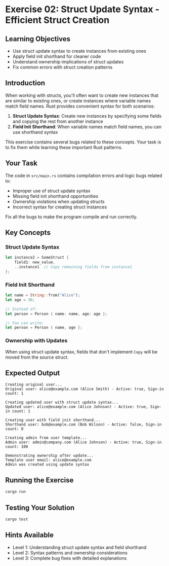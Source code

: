 # Exercise 02: Struct Update Syntax - Efficient Struct Creation

## Learning Objectives
- Use struct update syntax to create instances from existing ones
- Apply field init shorthand for cleaner code
- Understand ownership implications of struct updates
- Fix common errors with struct creation patterns

## Introduction

When working with structs, you'll often want to create new instances that are similar to existing ones, or create instances where variable names match field names. Rust provides convenient syntax for both scenarios:

1. **Struct Update Syntax**: Create new instances by specifying some fields and copying the rest from another instance
2. **Field Init Shorthand**: When variable names match field names, you can use shorthand syntax

This exercise contains several bugs related to these concepts. Your task is to fix them while learning these important Rust patterns.

## Your Task

The code in `src/main.rs` contains compilation errors and logic bugs related to:
- Improper use of struct update syntax
- Missing field init shorthand opportunities
- Ownership violations when updating structs
- Incorrect syntax for creating struct instances

Fix all the bugs to make the program compile and run correctly.

## Key Concepts

### Struct Update Syntax
```rust
let instance2 = SomeStruct {
    field1: new_value,
    ..instance1  // Copy remaining fields from instance1
};
```

### Field Init Shorthand
```rust
let name = String::from("Alice");
let age = 30;

// Instead of:
let person = Person { name: name, age: age };

// You can write:
let person = Person { name, age };
```

### Ownership with Updates
When using struct update syntax, fields that don't implement `Copy` will be moved from the source struct.

## Expected Output
```
Creating original user...
Original user: alice@example.com (Alice Smith) - Active: true, Sign-in count: 1

Creating updated user with struct update syntax...
Updated user: alice@example.com (Alice Johnson) - Active: true, Sign-in count: 1

Creating user with field init shorthand...
Shorthand user: bob@example.com (Bob Wilson) - Active: false, Sign-in count: 0

Creating admin from user template...
Admin user: admin@company.com (Alice Johnson) - Active: true, Sign-in count: 100

Demonstrating ownership after update...
Template user email: alice@example.com
Admin was created using update syntax
```

## Running the Exercise
```bash
cargo run
```

## Testing Your Solution
```bash
cargo test
```

## Hints Available
- Level 1: Understanding struct update syntax and field shorthand
- Level 2: Syntax patterns and ownership considerations  
- Level 3: Complete bug fixes with detailed explanations